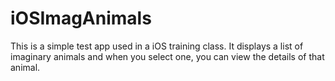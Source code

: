 # iOSImagAnimals
This is a simple test app used in a iOS training class. It displays a list of imaginary animals and when you select one, you can view the details of that animal.
